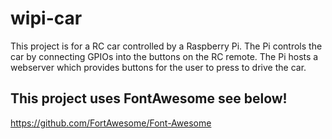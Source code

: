 # wipi-car

This project is for a RC car controlled by a Raspberry Pi.  The Pi controls the car by connecting GPIOs into the buttons on the RC remote.  The Pi hosts a webserver which provides buttons for the user to press to drive the car.


## This project uses FontAwesome see below!

https://github.com/FortAwesome/Font-Awesome
